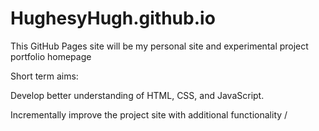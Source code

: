 # HughesyHugh.github.io

This GitHub Pages site will be my personal site and experimental project portfolio homepage

Short term aims:

Develop better understanding of HTML, CSS, and JavaScript. 

Incrementally improve the project site with additional functionality / 